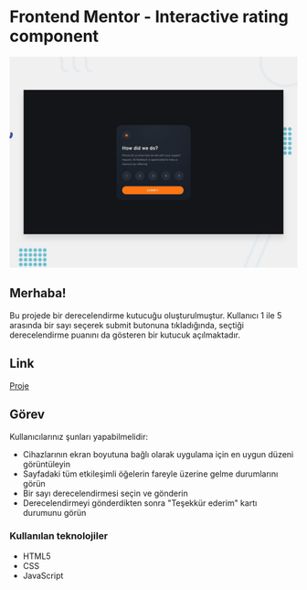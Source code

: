 # Frontend Mentor - Interactive rating component

![Screenshoot](./design/desktop-preview.jpg)

## Merhaba! 
Bu projede bir derecelendirme kutucuğu oluşturulmuştur. Kullanıcı 1 ile 5 arasında bir sayı seçerek submit butonuna tıkladığında, seçtiği derecelendirme puanını da gösteren bir kutucuk açılmaktadır.

## Link
[Proje]([https://erimozcancivgin.github.io/Rating-Component/](https://erimozcancivgin.github.io/Rating-Component/))
## Görev

Kullanıcılarınız şunları yapabilmelidir:

- Cihazlarının ekran boyutuna bağlı olarak uygulama için en uygun düzeni görüntüleyin
- Sayfadaki tüm etkileşimli öğelerin fareyle üzerine gelme durumlarını görün
- Bir sayı derecelendirmesi seçin ve gönderin
- Derecelendirmeyi gönderdikten sonra "Teşekkür ederim" kartı durumunu görün


### Kullanılan teknolojiler

- HTML5
- CSS
- JavaScript
